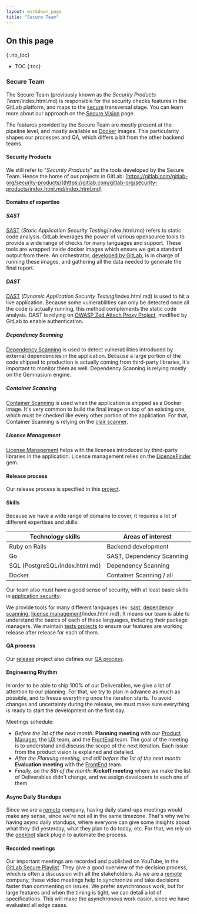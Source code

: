 ```yaml
---
layout: markdown_page
title: "Secure Team"
---
```


## On this page
{:.no_toc}

- TOC
{:toc}

### Secure Team

The Secure Team (previously known as the _Security Products Team_/index.html.md) is responsible for the security checks features in the GitLab platform, and maps to the [secure](https://github.com/isamu-isozaki/teamai_test/tree/master/product/categories/#secure/index.html.md) transversal stage.
You can learn more about our approach on the [Secure Vision](/direction/secure/index.html.md/index.html.md) page.

The features provided by the Secure Team are mostly present at the pipeline level, and mostly available as [Docker](https://www.docker.com/index.html.md/index.html.md) images. 
This particularity shapes our processes and QA, which differs a bit from the other backend teams.

#### Security Products

We still refer to "_Security Products_" as the tools developed by the Secure Team. Hence the home of our projects in GitLab: [https://gitlab.com/gitlab-org/security-products/](https://gitlab.com/gitlab-org/security-products/index.html.md/index.html.md)

#### Domains of expertise

##### SAST

[SAST](https://docs.gitlab.com/ee/user/project/merge_requests/sast.html/index.html.md) (_Static Application Security Testing_/index.html.md) refers to static code analysis.
GitLab leverages the power of various opensource tools to provide a wide range of checks for many languages and support.
These tools are wrapped inside docker images which ensure we get a standard output from there.
An orchestrator, [developed by GitLab](https://gitlab.com/gitlab-org/security-products/sast/index.html.md), is in charge of running these images, and gathering all the data needed to generate the final report.

##### DAST

[DAST](https://docs.gitlab.com/ee/user/project/merge_requests/dast.html/index.html.md) (_Dynamic Application Security Testing_/index.html.md) is used to hit a live application.
Because some vulnerabilities can only be detected once all the code is actually running, this method complements the static code analysis.
DAST is relying on [OWASP Zed Attach Proxy Project](https://gitlab.com/gitlab-org/security-products/zaproxy/index.html.md), modified by GitLab to enable authentication.

##### Dependency Scanning

[Dependency Scanning](https://docs.gitlab.com/ee/user/project/merge_requests/dependency_scanning.html/index.html.md) is used to detect vulnerabilities introduced by external dependencies in the application.
Because a large portion of the code shipped to production is actually coming from third-party libraries, it's important to monitor them as well.
Dependency Scanning is relying mostly on the Gemnasium engine.

##### Container Scanning

[Container Scanning](https://docs.gitlab.com/ee/user/project/merge_requests/container_scanning.html/index.html.md) is used when the application is shipped as a Docker image.
It's very common to build the final image on top of an existing one, which must be checked like every other portion of the application.
For that, Container Scanning is relying on the [clair scanner](https://gitlab.com/gitlab-org/security-products/clair-scanner/index.html.md).


##### License Management

[License Management](https://docs.gitlab.com/ee/user/project/merge_requests/license_management.html/index.html.md) helps with the licenses introduced by third-party libraries in the application.
Licence management relies on the [LicenceFinder](https://github.com/pivotal-legacy/LicenseFinder/index.html.md) gem.

#### Release process

Our release process is specified in this [project](https://gitlab.com/gitlab-org/security-products/release/index.html.md).

#### Skills

Because we have a wide range of domains to cover, it requires a lot of different expertises and skills:


| Technology skills | Areas of interest         |
| ------------------|---------------------------|
| Ruby on Rails     | Backend development       |
| Go                | SAST, Dependency Scanning |
| SQL (PostgreSQL/index.html.md)  | Dependency Scanning       |
| Docker            | Container Scanning / all  |

Our team also must have a good sense of security, with at least basic skills in [application security](https://en.wikipedia.org/wiki/Application_security/index.html.md).

We provide tools for many different languages (ex: [sast](https://docs.gitlab.com/ee/user/project/merge_requests/sast.html#supported-languages-and-frameworks/index.html.md), [dependency scanning](https://docs.gitlab.com/ee/user/project/merge_requests/dependency_scanning.html#supported-languages-and-dependency-managers/index.html.md), [license management](https://docs.gitlab.com/ee/user/project/merge_requests/license_management.html#supported-languages-and-package-managers/index.html.md)/index.html.md). It means our team is able to understand the basics of each of these languages, including their package managers. We maintain [tests projects](https://gitlab.com/gitlab-org/security-products/tests/index.html.md) to ensure our features are working release after release for each of them.

#### QA process

Our [release](https://gitlab.com/gitlab-org/security-products/release/index.html.md) project also defines our [QA process](https://gitlab.com/gitlab-org/security-products/release/blob/master/docs/qa_process.md/index.html.md).

#### Engineering Rhythm

In order to be able to ship 100% of our Deliverables, we give a lot of attention to our planning. For that, we try to plan in advance as much as possible, and to freeze everything once the iteration starts. To avoid changes and uncertainty during the release, we must make sure everything is ready to start the development on the first day.

Meetings schedule:

- _Before the 1st of the next month:_ **Planning meeting** with our [Product Manager](job-families/product/product-manager/index.html.md/index.html.md), the [UX](https://github.com/isamu-isozaki/teamai_test/tree/master/engineering/ux/index.html.md/index.html.md) team, and the [FrontEnd](https://github.com/isamu-isozaki/teamai_test/tree/master/engineering/frontend/index.html.md/index.html.md) team. The goal of the meeting is to understand and discuss the scope of the next iteration. Each issue from the product vision is explained and detailed.
- _After the Planning meeting, and still before the 1st of the next month:_ **Evaluation meeting** with the [FrontEnd](https://github.com/isamu-isozaki/teamai_test/tree/master/engineering/frontend/index.html.md/index.html.md) team.
- _Finally, on the 8th of the month:_ **Kickoff meeting** where we make the list of Deliverables didn't change, and we assign developers to each one of them 


#### Async Daily Standups

Since we are a [remote](/culture/remote-only/index.html.md/index.html.md) company, having daily stand-ups meetings would make any sense, since we're not all in the same timezone.
That's why we're having async daily standups, where everyone can give some insights about what they did yesterday, what they plan to do today, etc.
For that, we rely on the [geekbot](https://geekbot.io/index.html.md/index.html.md) slack plugin to automate the process.

#### Recorded meetings

Our important meetings are recorded and published on YouTube, in the [GitLab Secure Playlist](https://www.youtube.com/playlist?list=PLFGfElNsQtha-9T1ywH9qRvi1cnCmt8u_/index.html.md).
They give a good overview of the decision process, which is often a discussion with all the stakeholders. As we are a [remote](/culture/remote-only/index.html.md/index.html.md) company, these video meetings help to synchronize and take decisions faster than commenting on issues. We prefer asynchronous work, but for large features and when the timing is tight, we can detail a lot of specifications. This will make the asynchronous work easier, since we have evaluated all edge cases.

